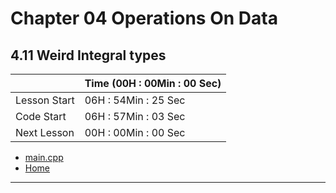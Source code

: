 # Chapter 04 Operations On Data

## 4.11 Weird Integral types

||Time (00H : 00Min : 00 Sec)|
|-|-|
 |Lesson Start           | 06H : 54Min : 25 Sec |  
 |Code Start             | 06H : 57Min : 03 Sec |  
 |Next Lesson            | 00H : 00Min : 00 Sec | 
* [main.cpp](./main.cpp)
* [Home](/README.md)

---
